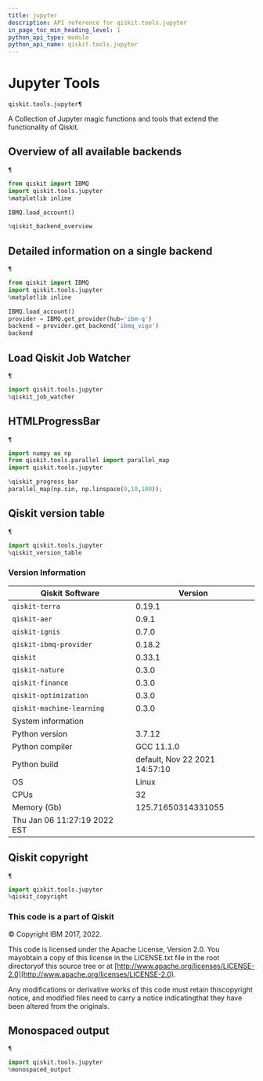 ```yaml
---
title: jupyter
description: API reference for qiskit.tools.jupyter
in_page_toc_min_heading_level: 1
python_api_type: module
python_api_name: qiskit.tools.jupyter
---
```


<span id="module-qiskit.tools.jupyter" />

<span id="qiskit-tools-jupyter" />

# Jupyter Tools

<span id="module-qiskit.tools.jupyter" />

`qiskit.tools.jupyter¶`

A Collection of Jupyter magic functions and tools that extend the functionality of Qiskit.

## Overview of all available backends

<span id="module-qiskit.tools.jupyter" />

`¶`

```python
from qiskit import IBMQ
import qiskit.tools.jupyter
%matplotlib inline

IBMQ.load_account()

%qiskit_backend_overview
```

## Detailed information on a single backend

<span id="module-qiskit.tools.jupyter" />

`¶`

```python
from qiskit import IBMQ
import qiskit.tools.jupyter
%matplotlib inline

IBMQ.load_account()
provider = IBMQ.get_provider(hub='ibm-q')
backend = provider.get_backend('ibmq_vigo')
backend
```

## Load Qiskit Job Watcher

<span id="module-qiskit.tools.jupyter" />

`¶`

```python
import qiskit.tools.jupyter
%qiskit_job_watcher
```

## HTMLProgressBar

<span id="module-qiskit.tools.jupyter" />

`¶`

```python
import numpy as np
from qiskit.tools.parallel import parallel_map
import qiskit.tools.jupyter

%qiskit_progress_bar
parallel_map(np.sin, np.linspace(0,10,100));
```

## Qiskit version table

<span id="module-qiskit.tools.jupyter" />

`¶`

```python
import qiskit.tools.jupyter
%qiskit_version_table
```

### Version Information

| Qiskit Software              | Version                       |
| ---------------------------- | ----------------------------- |
| `qiskit-terra`               | 0.19.1                        |
| `qiskit-aer`                 | 0.9.1                         |
| `qiskit-ignis`               | 0.7.0                         |
| `qiskit-ibmq-provider`       | 0.18.2                        |
| `qiskit`                     | 0.33.1                        |
| `qiskit-nature`              | 0.3.0                         |
| `qiskit-finance`             | 0.3.0                         |
| `qiskit-optimization`        | 0.3.0                         |
| `qiskit-machine-learning`    | 0.3.0                         |
| System information           |                               |
| Python version               | 3.7.12                        |
| Python compiler              | GCC 11.1.0                    |
| Python build                 | default, Nov 22 2021 14:57:10 |
| OS                           | Linux                         |
| CPUs                         | 32                            |
| Memory (Gb)                  | 125.71650314331055            |
| Thu Jan 06 11:27:19 2022 EST |                               |

## Qiskit copyright

<span id="module-qiskit.tools.jupyter" />

`¶`

```python
import qiskit.tools.jupyter
%qiskit_copyright
```

### This code is a part of Qiskit

© Copyright IBM 2017, 2022.

This code is licensed under the Apache License, Version 2.0. You mayobtain a copy of this license in the LICENSE.txt file in the root directoryof this source tree or at [http://www.apache.org/licenses/LICENSE-2.0](http://www.apache.org/licenses/LICENSE-2.0).

Any modifications or derivative works of this code must retain thiscopyright notice, and modified files need to carry a notice indicatingthat they have been altered from the originals.

## Monospaced output

<span id="module-qiskit.tools.jupyter" />

`¶`

```python
import qiskit.tools.jupyter
%monospaced_output
```

